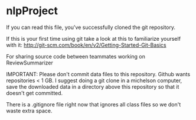 # nlpProject
If you can read this file, you've successfully cloned the git repository. 

If this is your first time using git take a look at this to familiarize yourself with it:
http://git-scm.com/book/en/v2/Getting-Started-Git-Basics 

For sharing source code between teammates working on ReviewSummarizer

IMPORTANT: 
Please don't commit data files to this repository. Github wants repositories < 1 GB. I suggest
doing a git clone in a michelson computer, save the downloaded data in a directory above this 
repository so that it doesn't get committed. 

There is a .gitignore file right now that ignores all class files so we don't waste extra space.
